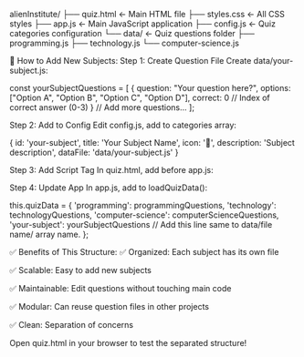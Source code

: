 alienInstitute/
├── quiz.html          ← Main HTML file
├── styles.css         ← All CSS styles
├── app.js            ← Main JavaScript application
├── config.js         ← Quiz categories configuration
└── data/             ← Quiz questions folder
    ├── programming.js
    ├── technology.js
    └── computer-science.js




<!-- ////////////////////////////////////////////////// -->

🚀 How to Add New Subjects:
Step 1: Create Question File
Create data/your-subject.js:

const yourSubjectQuestions = [
    {
        question: "Your question here?",
        options: ["Option A", "Option B", "Option C", "Option D"],
        correct: 0  // Index of correct answer (0-3)
    }
    // Add more questions...
];


<!-- /////////////////////////////////// -->

Step 2: Add to Config
Edit config.js, add to categories array:

{
    id: 'your-subject',
    title: 'Your Subject Name',
    icon: '🎯',
    description: 'Subject description',
    dataFile: 'data/your-subject.js'
}

<!-- /////////////////////////////////// -->

Step 3: Add Script Tag
In quiz.html, add before app.js:

<script src="data/your-subject.js"></script>


<!-- /////////////////////////////////// -->

Step 4: Update App
In app.js, add to loadQuizData():

this.quizData = {
    'programming': programmingQuestions,
    'technology': technologyQuestions,
    'computer-science': computerScienceQuestions,
    'your-subject': yourSubjectQuestions  // Add this line same to data/file name/ array name.
};

<!-- /////////////////////////////////// -->
✅ Benefits of This Structure:
✅ Organized: Each subject has its own file

✅ Scalable: Easy to add new subjects

✅ Maintainable: Edit questions without touching main code

✅ Modular: Can reuse question files in other projects

✅ Clean: Separation of concerns

Open quiz.html in your browser to test the separated structure!



